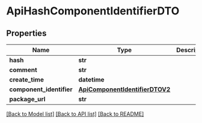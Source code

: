 # ApiHashComponentIdentifierDTO

## Properties

| Name                     | Type                                                              | Description | Notes      |
| ------------------------ | ----------------------------------------------------------------- | ----------- | ---------- |
| **hash**                 | **str**                                                           |             | [optional] |
| **comment**              | **str**                                                           |             | [optional] |
| **create_time**          | **datetime**                                                      |             | [optional] |
| **component_identifier** | [**ApiComponentIdentifierDTOV2**](ApiComponentIdentifierDTOV2.md) |             | [optional] |
| **package_url**          | **str**                                                           |             | [optional] |

[[Back to Model list]](../README.md#documentation-for-models) [[Back to API list]](../README.md#documentation-for-api-endpoints) [[Back to README]](../README.md)
